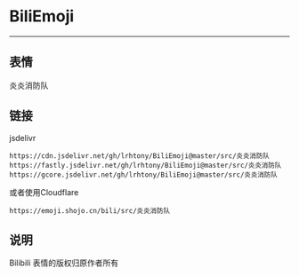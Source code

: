 # BiliEmoji
---
## 表情
炎炎消防队
## 链接
jsdelivr
```
https://cdn.jsdelivr.net/gh/lrhtony/BiliEmoji@master/src/炎炎消防队
https://fastly.jsdelivr.net/gh/lrhtony/BiliEmoji@master/src/炎炎消防队
https://gcore.jsdelivr.net/gh/lrhtony/BiliEmoji@master/src/炎炎消防队
```
或者使用Cloudflare
```
https://emoji.shojo.cn/bili/src/炎炎消防队
```
## 说明
Bilibili 表情的版权归原作者所有

